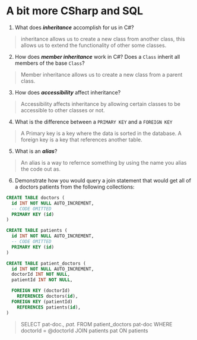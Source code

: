 # A bit more CSharp and SQL
1. What does ***inheritance*** accomplish for us in C#?

  > inheritance allows us to create a new class from another class, this allows us to extend the functionality of other some classes.

2. How does ***member inheritance*** work in C#? Does a `Class` inherit all members of the base `Class`?

  > Member inheritance allows us to create a new class from a parent class.

3. How does ***accessibility*** affect inheritance?

  > Accessibility affects inheritance by allowing certain classes to be accessible to other classes or not.

4. What is the difference between a `PRIMARY KEY` and a `FOREIGN KEY`

  > A Primary key is a key where the data is sorted in the database. A foreign key is a key that references another table.

5. What is an ***alias***?

  > An alias is a way to refernce something by using the name you alias the code out as.

6. Demonstrate how you would query a join statement that would get all of a doctors patients from the following collections:

  ```SQL
  CREATE TABLE doctors (
    id INT NOT NULL AUTO_INCREMENT,
    -- CODE OMITTED
    PRIMARY KEY (id)
  )

  CREATE TABLE patients (
    id INT NOT NULL AUTO_INCREMENT,
    -- CODE OMITTED
    PRIMARY KEY (id)
  )

  CREATE TABLE patient_doctors (
    id INT NOT NULL AUTO_INCREMENT,
    doctorId INT NOT NULL,
    patientId INT NOT NULL,

    FOREIGN KEY (doctorId)
      REFERENCES doctors(id),
    FOREIGN KEY (patientId)
      REFERENCES patients(id),
  )

  ```

  > SELECT
    pat-doc.*,
    pat.*
    FROM patient_doctors pat-doc WHERE doctorId = @doctorId
    JOIN patients pat ON patients
